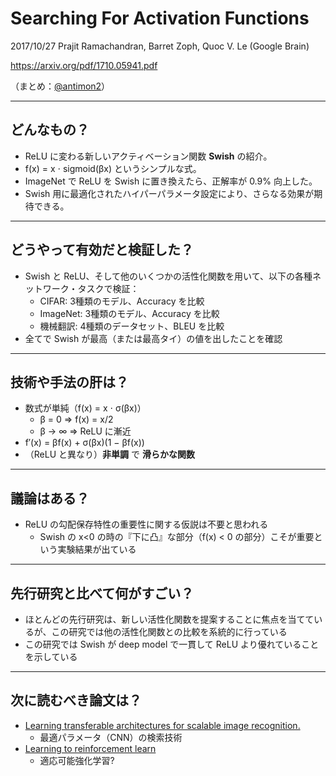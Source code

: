Searching For Activation Functions
===

2017/10/27 Prajit Ramachandran, Barret Zoph, Quoc V. Le (Google Brain)

https://arxiv.org/pdf/1710.05941.pdf

（まとめ：[@antimon2](https://github.com/antimon2)）

---

## どんなもの？

+ ReLU に変わる新しいアクティベーション関数 **Swish** の紹介。
+ f(x) = x ⋅ sigmoid(βx) というシンプルな式。
+ ImageNet で ReLU を Swish に置き換えたら、正解率が 0.9% 向上した。
+ Swish 用に最適化されたハイパーパラメータ設定により、さらなる効果が期待できる。

---

## どうやって有効だと検証した？

+ Swish と ReLU、そして他のいくつかの活性化関数を用いて、以下の各種ネットワーク・タスクで検証：
    + CIFAR: 3種類のモデル、Accuracy を比較
    + ImageNet: 3種類のモデル、Accuracy を比較
    + 機械翻訳: 4種類のデータセット、BLEU を比較
+ 全てで Swish が最高（または最高タイ）の値を出したことを確認

---

## 技術や手法の肝は？

+ 数式が単純（f(x) = x ⋅ σ(βx)）
    + β = 0 ⇒ f(x) = x/2
    + β → ∞ ⇒ ReLU に漸近
+ f′(x) = βf(x) + σ(βx)(1 − βf(x))
+ （ReLU と異なり）**非単調** で **滑らかな関数**

---

## 議論はある？

+ ReLU の勾配保存特性の重要性に関する仮説は不要と思われる
    + Swish の x<0 の時の『下に凸』な部分（f(x) < 0 の部分）こそが重要という実験結果が出ている

---

## 先行研究と比べて何がすごい？

+ ほとんどの先行研究は、新しい活性化関数を提案することに焦点を当てているが、この研究では他の活性化関数との比較を系統的に行っている
+ この研究では Swish が deep model で一貫して ReLU より優れていることを示している

---

## 次に読むべき論文は？

+ [Learning transferable architectures for scalable image recognition.](https://arxiv.org/pdf/1707.07012.pdf)
    + 最適パラメータ（CNN）の検索技術
+ [Learning to reinforcement learn](https://arxiv.org/pdf/1611.05763.pdf)
    + 適応可能強化学習?


